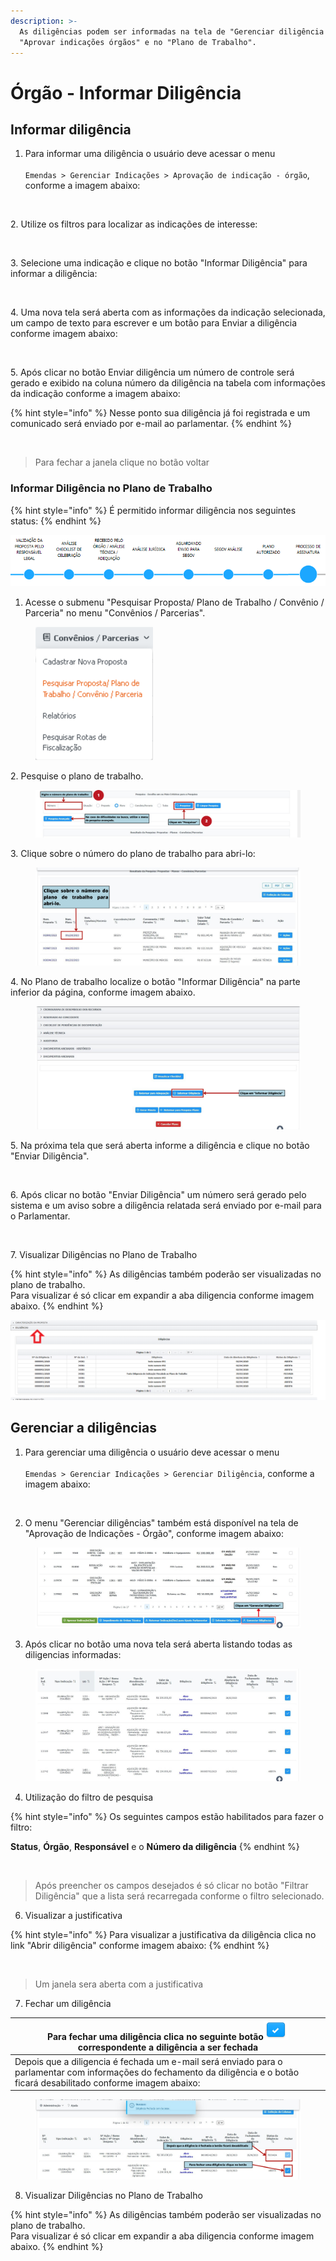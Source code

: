 ```yaml
---
description: >-
  As diligências podem ser informadas na tela de "Gerenciar diligência órgão",
  "Aprovar indicações órgãos" e no "Plano de Trabalho".
---
```


# Órgão - Informar Diligência

## Informar diligência

1. Para informar uma diligência o usuário deve acessar o menu\
   \
   `Emendas > Gerenciar Indicações > Aprovação de indicação - órgão`, conforme a imagem abaixo:

<figure><img src="../../../.gitbook/assets/Informar Diligência 1.png" alt="" width="369"><figcaption></figcaption></figure>

2\. Utilize os filtros para localizar as indicações de interesse:

<figure><img src="../../../.gitbook/assets/Informar Diligência 2.png" alt=""><figcaption></figcaption></figure>

3\. Selecione uma indicação e clique no botão "Informar Diligência"  para informar a diligência:

<figure><img src="../../../.gitbook/assets/Informar Diligência 3.gif" alt=""><figcaption></figcaption></figure>

4\. Uma nova tela será aberta com as informações da indicação selecionada, um campo de texto para escrever e um botão para Enviar a diligência  conforme imagem abaixo:

<figure><img src="../../../.gitbook/assets/Informar Diligência 4.png" alt=""><figcaption></figcaption></figure>

5\. Após clicar no botão Enviar diligência um número de controle será gerado e exibido na coluna número da diligência na tabela com informações da indicação  conforme a imagem abaixo:

{% hint style="info" %}
Nesse ponto sua diligência já foi registrada e um comunicado será enviado por e-mail ao parlamentar.&#x20;
{% endhint %}

<figure><img src="../../../.gitbook/assets/Informar Diligência 5.png" alt=""><figcaption></figcaption></figure>

> Para fechar a janela clique no botão voltar&#x20;

### Informar Diligência no Plano de Trabalho

{% hint style="info" %}
É permitido informar diligência nos seguintes status:
{% endhint %}

![](<../../../.gitbook/assets/image (205).png>)

1. Acesse o submenu "Pesquisar Proposta/ Plano de Trabalho / Convênio / Parceria" no menu "Convênios / Parcerias".

<figure><img src="../../../.gitbook/assets/Diligência - órgão 1.png" alt=""><figcaption></figcaption></figure>

2\. Pesquise o plano de trabalho.

<figure><img src="../../../.gitbook/assets/Diligência - órgão 2.png" alt=""><figcaption></figcaption></figure>

3\.  Clique sobre o número do plano de trabalho para abri-lo:

<figure><img src="../../../.gitbook/assets/Diligência - órgao 3.png" alt=""><figcaption></figcaption></figure>

4\. No Plano de trabalho localize o botão "Informar Diligência" na parte inferior da página, conforme imagem abaixo.

<figure><img src="../../../.gitbook/assets/Diligência - órgao 4.png" alt=""><figcaption></figcaption></figure>

5\.  Na próxima tela que será aberta informe a diligência e clique no botão "Enviar Diligência".

<figure><img src="../../../.gitbook/assets/Informar Diligência 4.png" alt=""><figcaption></figcaption></figure>

6\.  Após clicar no botão "Enviar Diligência" um número será gerado pelo sistema e um aviso sobre a diligência relatada será enviado por e-mail para o Parlamentar.

<figure><img src="../../../.gitbook/assets/Informar Diligência 5.png" alt=""><figcaption></figcaption></figure>

7\.  Visualizar Diligências no Plano de Trabalho

{% hint style="info" %}
As diligências também poderão ser visualizadas no plano de trabalho. \
Para visualizar é só clicar em expandir a aba diligencia conforme imagem abaixo.
{% endhint %}

![](<../../../.gitbook/assets/image (89).png>)

## Gerenciar a diligências

1. Para gerenciar uma diligência o usuário deve acessar o menu\
   \
   `Emendas > Gerenciar Indicações > Gerenciar Diligência`, conforme a imagem abaixo:

<figure><img src="../../../.gitbook/assets/Gerenciar Diligência 1.png" alt="" width="256"><figcaption></figcaption></figure>

2. O menu "Gerenciar diligências" também está disponível na tela de "Aprovação de Indicações - Órgão",  conforme imagem abaixo:

<figure><img src="../../../.gitbook/assets/Como abrir página de gerenciar diligência alternativa.png" alt=""><figcaption></figcaption></figure>

3. Após clicar no botão uma nova tela será aberta listando todas as diligencias informadas:

<figure><img src="../../../.gitbook/assets/Visualização depois de clicar em gerenciar diligência.jpg" alt=""><figcaption></figcaption></figure>

4. Utilização do filtro de pesquisa

{% hint style="info" %}
Os seguintes campos estão habilitados para fazer o filtro:

**Status**, **Órgão**, **Responsável** e o **Número da diligência**
{% endhint %}

<figure><img src="../../../.gitbook/assets/Gerenciar Diligência 2.png" alt=""><figcaption></figcaption></figure>

> Após preencher os campos desejados é só clicar no botão "Filtrar Diligência" que a lista será recarregada conforme o filtro selecionado.

6. Visualizar a justificativa

{% hint style="info" %}
Para visualizar a justificativa da diligência clica no link "Abrir diligência" conforme imagem abaixo:
{% endhint %}

<figure><img src="../../../.gitbook/assets/Gerenciar Diligência  - Abrir Justificativa.png" alt=""><figcaption></figcaption></figure>

> Um janela sera aberta com a justificativa

7. Fechar um diligência

| Para fechar uma diligência clica no seguinte botão![](<../../../.gitbook/assets/image (125).png>)correspondente a diligência a ser fechada                                     |
| ------------------------------------------------------------------------------------------------------------------------------------------------------------------------------ |
| Depois que a diligencia é fechada um e-mail será enviado para o parlamentar com informações do fechamento da diligência  e o botão ficará desabilitado conforme imagem abaixo: |

<figure><img src="../../../.gitbook/assets/Gerenciar Diligência  - Fechar Diligência.png" alt=""><figcaption></figcaption></figure>

8. Visualizar Diligências no Plano de Trabalho

{% hint style="info" %}
As diligências também poderão ser visualizadas no plano de trabalho. \
Para visualizar é só clicar em expandir a aba diligencia conforme imagem abaixo.
{% endhint %}

<figure><img src="../../../.gitbook/assets/Visualizar Diligências no plano de trabalho.jpg" alt=""><figcaption></figcaption></figure>
